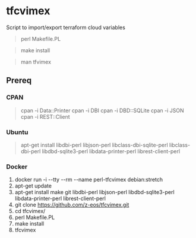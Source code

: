 # tfcvimex
Script to import/export terraform cloud variables

> perl Makefile.PL

> make install

> man tfvimex

## Prereq

### CPAN

> cpan -i Data::Printer
> cpan -i DBI
> cpan -i DBD::SQLite
> cpan -i JSON
> cpan -i REST::Client

### Ubuntu

> apt-get install libdbi-perl libjson-perl libclass-dbi-sqlite-perl libclass-dbi-perl libdbd-sqlite3-perl libdata-printer-perl librest-client-perl

### Docker

1. docker run -i --tty --rm --name perl-tfcvimex debian:stretch
2. apt-get update
3. apt-get install make git libdbi-perl libjson-perl libdbd-sqlite3-perl libdata-printer-perl librest-client-perl
4. git clone https://github.com/z-eos/tfcvimex.git
5. cd tfcvimex/
6. perl Makefile.PL 
7. make install
8. tfcvimex 
